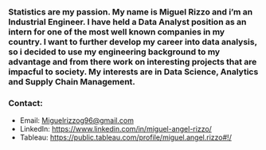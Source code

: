 ### Statistics are my passion. My name is Miguel Rizzo and i’m an Industrial Engineer. I have held a Data Analyst position as an intern for one of the most well known companies in my country. I want to further develop my career into data analysis, so i decided to use my engineering background to my advantage and from there work on interesting projects that are impacful to society. My interests are in Data Science, Analytics and Supply Chain Management.
### Contact:
- Email:  Miguelrizzog96@gmail.com
- LinkedIn: https://www.linkedin.com/in/miguel-angel-rizzo/
- Tableau: https://public.tableau.com/profile/miguel.angel.rizzo#!/
<!--
**miguelrizzog96/miguelrizzog96** is a ✨ _special_ ✨ repository because its `README.md` (this file) appears on your GitHub profile.


